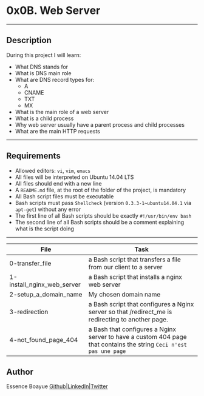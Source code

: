 # 0x0B. Web Server
---
## Description

During this project I will learn:
- What DNS stands for
- What is DNS main role
- What are DNS record types for:
	* A
	* CNAME
	* TXT
	* MX
- What is the main role of a web server
- What is a child process
- Why web server usually have a parent process and child processes
- What are the main HTTP requests
---

## Requirements

- Allowed editors: `vi`, `vim`, `emacs`
- All files will be interpreted on Ubuntu 14.04 LTS
- All files should end with a new line
- A `README.md` file, at the root of the folder of the project, is mandatory
- All Bash script files must be executable
- Bash scripts must pass `Shellcheck` (version `0.3.3-1~ubuntu14.04.1` via `apt-get`) without any error
- The first line of all Bash scripts should be exactly `#!/usr/bin/env bash`
- The second line of all Bash scripts should be a comment explaining what is the script doing

---

File|Task
---|---
0-transfer_file | a Bash script that transfers a file from our client to a server
1-install_nginx_web_server | a Bash script that installs a nginx web server
2-setup_a_domain_name | My chosen domain name
3-redirection | a Bash script that configures a Nginx server so that /redirect_me is redirecting to another page.
4-not_found_page_404 | a Bash that configures a Nginx server to have a custom 404 page that contains the string `Ceci n'est pas une page`

## Author
Essence Boayue [Github](https://github.com/eboayue)|[LinkedIn](https://www.linkedin.com/in/essenceboayue/)|[Twitter](https://twitter.com/girlsaregeeks2)
